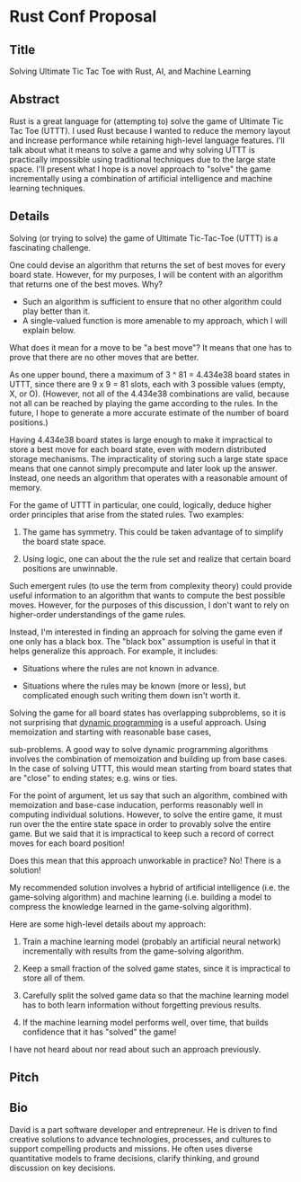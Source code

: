 # Rust Conf Proposal

## Title

Solving Ultimate Tic Tac Toe with Rust, AI, and Machine Learning

## Abstract

Rust is a great language for (attempting to) solve the game of Ultimate Tic Tac
Toe (UTTT). I used Rust because I wanted to reduce the memory layout and
increase performance while retaining high-level language features. I'll talk
about what it means to solve a game and why solving UTTT is practically
impossible using traditional techniques due to the large state space. I'll
present what I hope is a novel approach to "solve" the game incrementally using
a combination of artificial intelligence and machine learning techniques.


## Details

Solving (or trying to solve) the game of Ultimate Tic-Tac-Toe (UTTT) is a
fascinating challenge.

One could devise an algorithm that returns the set of best moves for every board
state. However, for my purposes, I will be content with an algorithm that
returns one of the best moves. Why?

* Such an algorithm is sufficient to ensure that no other algorithm could play
  better than it.
* A single-valued function is more amenable to my approach, which I will explain
  below.

What does it mean for a move to be "a best move"? It means that one has to prove
that there are no other moves that are better.

As one upper bound, there a maximum of 3 ^ 81 = 4.434e38 board states in UTTT,
since there are 9 x 9 = 81 slots, each with 3 possible values (empty, X, or
O). (However, not all of the 4.434e38 combinations are valid, because not all
can be reached by playing the game according to the rules. In the future, I hope
to generate a more accurate estimate of the number of board positions.)

Having 4.434e38 board states is large enough to make it impractical to store a
best move for each board state, even with modern distributed storage
mechanisms. The impracticality of storing such a large state space means that
one cannot simply precompute and later look up the answer. Instead, one needs an
algorithm that operates with a reasonable amount of memory.

For the game of UTTT in particular, one could, logically, deduce higher order
principles that arise from the stated rules. Two examples:

1. The game has symmetry. This could be taken advantage of to simplify the board
   state space.

2. Using logic, one can about the the rule set and realize that certain board
   positions are unwinnable.

Such emergent rules (to use the term from complexity theory) could provide
useful information to an algorithm that wants to compute the best possible
moves. However, for the purposes of this discussion, I don't want to rely on
higher-order understandings of the game rules.

Instead, I'm interested in finding an approach for solving the game even if one
only has a black box. The "black box" assumption is useful in that it helps
generalize this approach. For example, it includes:

* Situations where the rules are not known in advance.

* Situations where the rules may be known (more or less), but complicated enough
  such writing them down isn't worth it.

Solving the game for all board states has overlapping subproblems, so it is not
surprising that [dynamic programming][cs97si] is a useful approach. Using
memoization and starting with reasonable base cases,

[cs97si]: https://web.stanford.edu/class/cs97si/04-dynamic-programming.pdf

sub-problems. A good way to solve dynamic programming algorithms involves the
combination of memoization and building up from base cases. In the case of
solving UTTT, this would mean starting from board states that are "close" to
ending states; e.g. wins or ties.

For the point of argument, let us say that such an algorithm, combined with
memoization and base-case inducation, performs reasonably well in computing
individual solutions. However, to solve the entire game, it must run over the
the entire state space in order to provably solve the entire game. But we said
that it is impractical to keep such a record of correct moves for each board
position!

Does this mean that this approach unworkable in practice? No! There is a solution!

My recommended solution involves a hybrid of artificial intelligence (i.e. the
game-solving algorithm) and machine learning (i.e. building a model to compress
the knowledge learned in the game-solving algorithm).

Here are some high-level details about my approach:

1. Train a machine learning model (probably an artificial neural network)
   incrementally with results from the game-solving algorithm.

2. Keep a small fraction of the solved game states, since it is impractical to
   store all of them.

3. Carefully split the solved game data so that the machine learning model has
   to both learn information without forgetting previous results.

4. If the machine learning model performs well, over time, that builds
   confidence that it has "solved" the game!

I have not heard about nor read about such an approach previously.

## Pitch

## Bio

David is a part software developer and entrepreneur. He is driven to find
creative solutions to advance technologies, processes, and cultures to support
compelling products and missions. He often uses diverse quantitative models to
frame decisions, clarify thinking, and ground discussion on key decisions.
